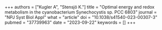 +++
authors = ["Kugler A", "Stensjö K."]
title = "Optimal energy and redox metabolism in the cyanobacterium Synechocystis sp. PCC 6803"
journal = "NPJ Syst Biol Appl"
what = "article"
doi = "10.1038/s41540-023-00307-3"
pubmed = "37739963"
date = "2023-09-22"
keywords = []
+++


